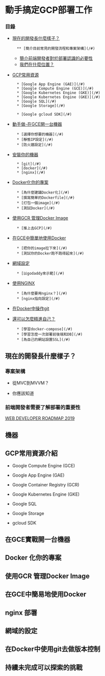 # 動手搞定GCP部署工作

### 目錄

* [現在的開發長什麼樣子？](/#)

		** [簡介目前常見的開發流程和專案架構](/#)
    * [簡介前端開發者對於部署認識的必要性](/#)
    * [我們在什麼位置？](/#)

* [GCP常用資源](/#)

		* [Google App Engine (GAE)](/#)
		* [Google Compute Engine (GCE)](/#)
		* [Google Kubernetes Engine (GKE)](/#)
		* [Google Kubernetes Engine (GKE)](/#)
		* [Google SQL](/#)
		* [Google Storage](/#)

		* [Google gcloud SDK](/#)

* [動手做-在GCE開一台機器](/#)

		* [選擇你想要的機器](/#)
		* [靜態IP設定](/#)
		* [防火牆設定](/#)

* [安裝你的機器](/#)

		* [git](/#)
		* [docker](/#)
		* [nginx](/#)

* [Docker化你的專案](/#)

		* [為什麼建議Docker化](/#)
		* [撰寫簡單的Dockerfile](/#)
		* [打包一個image](/#)
		* [測試Docker](/#)

* [使用GCR 管理Docker Image](/#)

		* [推上去GCP](/#)

* [在GCE中簡單地使用Docker](/#)

		* [把你的image拉下來](/#)
		* [測試你的Docker跑不跑得起來](/#)

* [網域設定](/#)

		* [以godaddy來示範](/#)

* [使用NGINX](/#)

		* [為什麼要用nginx？](/#)
		* [nginx指向設定](/#)

* [在Docker中操作git](/#)

* [還可以怎麼精進自己？](/#)

		* [學習docker-compose](/#)
		* [學習怎麼一次部署前後端和DB](/#)
		* [為自己的網站設置SSL](/#)

## 現在的開發長什麼樣子？

### 專案架構

* 從MVC到MVVM？

* 你應該知道


### 前端開發者需要了解部署的重要性



[WEB DEVELOPER ROADMAP 2019](https://github.com/goodjack/developer-roadmap-chinese)


## 機器

## GCP常用資源介紹

* Google Compute Engine (GCE)
* Google App Engine (GAE)
* Google Container Registry (GCR)
* Google Kubernetes Engine (GKE)
* Google SQL
* Google Storage

* gcloud SDK

## 在GCE實戰開一台機器 

## Docker 化你的專案

## 使用GCR 管理Docker Image

## 在GCE中簡易地使用Docker

## nginx 部署

## 網域的設定

## 在Docker中使用git去做版本控制

## 持續未完成可以探索的挑戰


